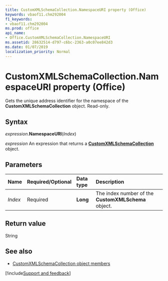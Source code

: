 ```yaml
---
title: CustomXMLSchemaCollection.NamespaceURI property (Office)
keywords: vbaof11.chm292004
f1_keywords:
- vbaof11.chm292004
ms.prod: office
api_name:
- Office.CustomXMLSchemaCollection.NamespaceURI
ms.assetid: 28632514-d797-c6bc-2363-a0c07ee842d3
ms.date: 01/07/2019
localization_priority: Normal
---
```



# CustomXMLSchemaCollection.NamespaceURI property (Office)

Gets the unique address identifier for the namespace of the **CustomXMLSchemaCollection** object. Read-only.


## Syntax

_expression_.**NamespaceURI**(_Index_)

_expression_ An expression that returns a **[CustomXMLSchemaCollection](Office.CustomXMLSchemaCollection.md)** object.


## Parameters

|Name|Required/Optional|Data type|Description|
|:-----|:-----|:-----|:-----|
| _Index_|Required|**Long**|The index number of the **CustomXMLSchema** object.|

## Return value

String


## See also

- [CustomXMLSchemaCollection object members](overview/library-reference/customxmlschemacollection-members-office.md)

[!include[Support and feedback](~/includes/feedback-boilerplate.md)]